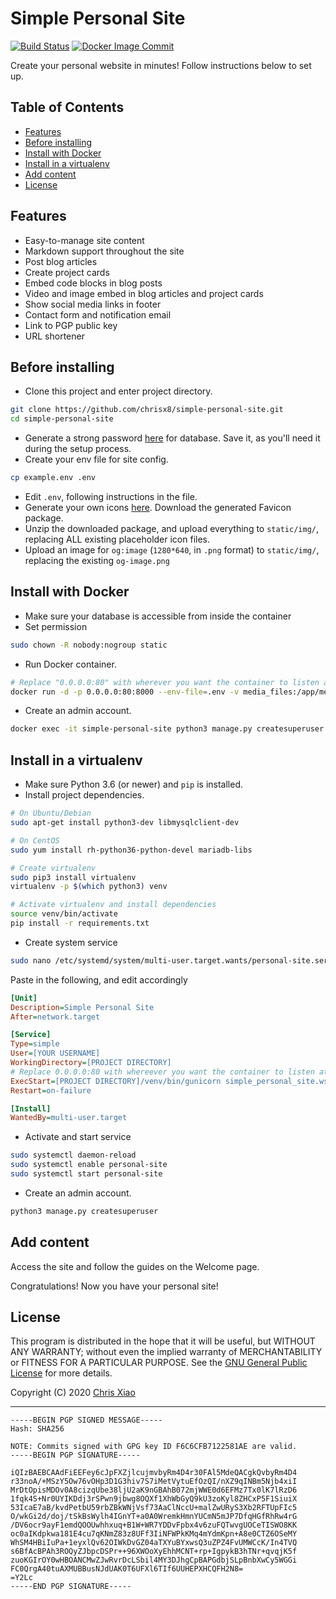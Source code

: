# Simple Personal Site <!-- omit in toc -->

[![Build Status](https://travis-ci.com/chrisx8/simple-personal-site.svg?branch=master)](https://travis-ci.com/chrisx8/simple-personal-site)
[![Docker Image Commit](https://images.microbadger.com/badges/commit/chrisx8/simple-personal-site.svg)](https://microbadger.com/images/chrisx8/simple-personal-site)

Create your personal website in minutes! Follow instructions below to set up.

## Table of Contents <!-- omit in toc -->

- [Features](#features)
- [Before installing](#before-installing)
- [Install with Docker](#install-with-docker)
- [Install in a virtualenv](#install-in-a-virtualenv)
- [Add content](#add-content)
- [License](#license)

## Features

- Easy-to-manage site content
- Markdown support throughout the site
- Post blog articles
- Create project cards
- Embed code blocks in blog posts
- Video and image embed in blog articles and project cards
- Show social media links in footer
- Contact form and notification email
- Link to PGP public key
- URL shortener

## Before installing

- Clone this project and enter project directory.

```bash
git clone https://github.com/chrisx8/simple-personal-site.git
cd simple-personal-site
```

- Generate a strong password [here](https://strongpasswordgenerator.com/) for database. Save it, as you'll need it during the setup process.
- Create your env file for site config.

```bash
cp example.env .env
```

- Edit `.env`, following instructions in the file.
- Generate your own icons [here](https://realfavicongenerator.net). Download the generated Favicon package.
- Unzip the downloaded package, and upload everything to `static/img/`, replacing ALL existing placeholder icon files.
- Upload an image for `og:image` (`1280*640`, in `.png` format) to `static/img/`, replacing the existing `og-image.png`

## Install with Docker

- Make sure your database is accessible from inside the container
- Set permission

```bash
sudo chown -R nobody:nogroup static
```

- Run Docker container.

```bash
# Replace "0.0.0.0:80" with wherever you want the container to listen at
docker run -d -p 0.0.0.0:80:8000 --env-file=.env -v media_files:/app/media_files/ -v $(pwd)/static:/app/static/ --restart unless-stopped --name simple-personal-site chrisx8/simple-personal-site:latest
```

- Create an admin account.

```bash
docker exec -it simple-personal-site python3 manage.py createsuperuser
```

## Install in a virtualenv

- Make sure Python 3.6 (or newer) and `pip` is installed.
- Install project dependencies.

```bash
# On Ubuntu/Debian
sudo apt-get install python3-dev libmysqlclient-dev

# On CentOS
sudo yum install rh-python36-python-devel mariadb-libs

# Create virtualenv
sudo pip3 install virtualenv
virtualenv -p $(which python3) venv

# Activate virtualenv and install dependencies
source venv/bin/activate
pip install -r requirements.txt
```

- Create system service

```bash
sudo nano /etc/systemd/system/multi-user.target.wants/personal-site.service
```

Paste in the following, and edit accordingly

```ini
[Unit]
Description=Simple Personal Site
After=network.target

[Service]
Type=simple
User=[YOUR USERNAME]
WorkingDirectory=[PROJECT DIRECTORY]
# Replace 0.0.0.0:80 with whereever you want the container to listen at
ExecStart=[PROJECT DIRECTORY]/venv/bin/gunicorn simple_personal_site.wsgi:application -b 0.0.0.0:80
Restart=on-failure

[Install]
WantedBy=multi-user.target
```

- Activate and start service

```bash
sudo systemctl daemon-reload
sudo systemctl enable personal-site
sudo systemctl start personal-site
```

- Create an admin account.

```bash
python3 manage.py createsuperuser
```

## Add content

Access the site and follow the guides on the Welcome page.

Congratulations! Now you have your personal site!

## License

This program is distributed in the hope that it will be useful,
but WITHOUT ANY WARRANTY; without even the implied warranty of
MERCHANTABILITY or FITNESS FOR A PARTICULAR PURPOSE. See the
[GNU General Public License](LICENSE) for more details.

Copyright (C) 2020 [Chris Xiao](https://github.com/chrisx8)

---

```
-----BEGIN PGP SIGNED MESSAGE-----
Hash: SHA256

NOTE: Commits signed with GPG key ID F6C6CFB7122581AE are valid.
-----BEGIN PGP SIGNATURE-----

iQIzBAEBCAAdFiEEFey6cJpFXZjlcujmvbyRm4D4r30FAl5MdeQACgkQvbyRm4D4
r33noA/+MSzY5Ow76vOHp3D1G3hiv7S7iMetVytuEfOzQI/nXZ9qINBm5Njb4xiI
MrDtOpisMDOv0A8cizqUbe38ljU2aK9nGBAhB072mjWWE0d6EFMz7Tx0lK7lRzD6
1fqk4S+Nr0UYIKDdj3rSPwn9jbwg8OQXf1XhWbGyQ9kU3zoKyl8ZHCxP5F1SiuiX
53IcaE7aB/kvdPetbU59rbZBkWNjVsf73AaClNccU+malZwURyS3Xb2RFTUpFIc5
O/wkGi2d/doj/tSkBsWylh4IGnYT+a0A0WremkHmnYUCmN5mJP7DfqHGfRhRw4rG
/DV6ocr9ayF1emdQOOUwhhxuq+B1W+WR7YDDvFpbx4v6zuFQTwvgUOCeTISWO8KK
oc0aIKdpkwa181E4cu7qKNmZ83z8UFf3IiNFWPkKMq4mYdmKpn+A8e0CTZ6OSeMY
WhSM4HBiIuPa+1eyxlQv62OIWkDvGZ04aTXYuBYxwsQ3uZPZ4FvUMWCcK/In4TVQ
s6BfAcBPAh3ROQyZJbpcDSPr++96XWOoXyEhhMCNT+rp+IgpykB3hTNr+qvqjK5f
zuoKGIrOY0wHBOANCMwZJwRvrDcLSbil4MY3DJhgCpBAPGdbjSLpBnbXwCy5WGGi
FC0QrgA40tuAXMUBBusNJdUAK0T6UFXl6TIf6UUHEPXHCQFH2N8=
=Y2Lc
-----END PGP SIGNATURE-----
```
